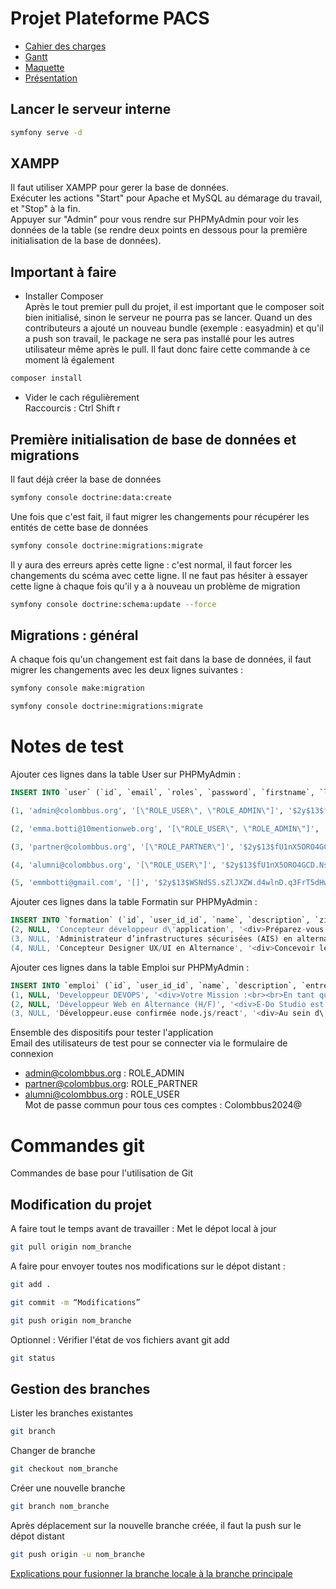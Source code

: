 # Projet Plateforme PACS

-  [Cahier des charges](https://docs.google.com/document/d/180JOUNCo4_jzBkek-JFCUXFFabEzrM3o/edit?pli=1)
-  [Gantt](https://docs.google.com/spreadsheets/d/16DjTfLwqH-vK7sKKc6DJYYvVggpnn4S9ldSixgz56y4/edit#gid=0)
-  [Maquette](https://www.figma.com/design/u6wt6sdBeTkP5bvQhDNZFc/Untitled?node-id=237-224&t=6LIfo7RgihLw8v4t-0)
-  [Présentation](https://docs.google.com/presentation/d/1W34K8pxT4teb89EdLcWEExjdoN-cgQk8kLQ822LqXPk/edit)

## Lancer le serveur interne

```bash
symfony serve -d
```

## XAMPP

Il faut utiliser XAMPP pour gerer la base de données.  
Exécuter les actions "Start" pour Apache et MySQL au démarage du travail, et "Stop" à la fin.  
Appuyer sur "Admin" pour vous rendre sur PHPMyAdmin pour voir les données de la table (se rendre deux points en dessous pour la première initialisation de la base de données).

## Important à faire

- Installer Composer  
Après le tout premier pull du projet, il est important que le composer soit bien initialisé, sinon le serveur ne pourra pas se lancer.
Quand un des contributeurs a ajouté un nouveau bundle (exemple : easyadmin) et qu'il a push son travail, le package ne sera pas installé pour les autres utilisateur même après le pull. Il faut donc faire cette commande à ce moment là également
```bash
composer install
```
- Vider le cach régulièrement  
Raccourcis : Ctrl Shift r

## Première initialisation de base de données et migrations
Il faut déjà créer la base de données
```bash
symfony console doctrine:data:create
```
Une fois que c'est fait, il faut migrer les changements pour récupérer les entités de cette base de données
```bash
symfony console doctrine:migrations:migrate
```
Il y aura des erreurs après cette ligne : c'est normal, il faut forcer les changements du scéma avec cette ligne. Il ne faut pas hésiter à essayer cette ligne à chaque fois qu'il y a à nouveau un problème de migration
```bash
symfony console doctrine:schema:update --force
```
## Migrations : général
A chaque fois qu'un changement est fait dans la base de données, il faut migrer les changements avec les deux lignes suivantes :
```bash
symfony console make:migration
```
```bash
symfony console doctrine:migrations:migrate
```


# Notes de test

Ajouter ces lignes dans la table User sur PHPMyAdmin :
```sql
INSERT INTO `user` (`id`, `email`, `roles`, `password`, `firstname`, `lastname`, `phone_number`, `bio`, `cv`, `date_of_birth`, `study_field`, `gender`, `certificate_year_obtention`, `last_connected_at`) VALUES

(1, 'admin@colombbus.org', '[\"ROLE_USER\", \"ROLE_ADMIN\"]', '$2y$13$fU1nX5ORO4GCD.Ns4k/oiuqj6uXJYCbE1AO8kgTSF99tEFOKN.mA2', NULL, NULL, NULL, NULL, NULL, NULL, NULL, NULL, NULL, '2024-07-03'),

(2, 'emma.botti@10mentionweb.org', '[\"ROLE_USER\", \"ROLE_ADMIN\"]', '$2y$13$.RYBGwr/XgIMk8Jbgnut2.0oRfs0FKYin9nzqILYrzb11NyzBw1NG', NULL, NULL, NULL, NULL, NULL, NULL, NULL, NULL, NULL, NULL),

(3, 'partner@colombbus.org', '[\"ROLE_PARTNER\"]', '$2y$13$fU1nX5ORO4GCD.Ns4k/oiuqj6uXJYCbE1AO8kgTSF99tEFOKN.mA2', NULL, NULL, NULL, NULL, NULL, NULL, NULL, NULL, NULL, NULL),

(4, 'alumni@colombbus.org', '[\"ROLE_USER\"]', '$2y$13$fU1nX5ORO4GCD.Ns4k/oiuqj6uXJYCbE1AO8kgTSF99tEFOKN.mA2', NULL, NULL, NULL, NULL, NULL, NULL, NULL, NULL, NULL, NULL),

(5, 'emmbotti@gmail.com', '[]', '$2y$13$WSNdSS.sZlJXZW.d4wlnD.q3FrT5dHwBe.LT6HOkStjE3Dwz0heSy', NULL, NULL, NULL, NULL, NULL, NULL, NULL, NULL, NULL, '2024-07-03');


```
Ajouter ces lignes dans la table Formatin sur PHPMyAdmin :
```sql
INSERT INTO `formation` (`id`, `user_id_id`, `name`, `description`, `zipcode`, `city`, `begin_at`, `end_at`, `degree`, `funding`, `teleworking`, `link`) VALUES
(2, NULL, 'Concepteur développeur d\'application', '<div>Préparez-vous à devenir un Concepteur Développeur d’Applications compétent, certifié et recruté !<br><br></div><div>Grâce à un programme innovant, alliant conception, programmation et gestion de projet, vous menant à un Titre Professionnel niveau bac+4 reconnu par l’État.<br><br></div>', '75010', 'paris', '2024-09-16', '2025-06-16', 'bac +4', NULL, 'OnSite', ''),
(3, NULL, 'Administrateur d’infrastructures sécurisées (AIS) en alternance', '<div>Administrer et sécuriser les infrastructures.<br>Concevoir et mettre en oeuvre une solution en réponse à un besoin d’évolution.<br>Participer à la gestion de la cybersécurité.</div>', '75010', 'paris', '2024-09-23', '2025-06-23', 'bac +4', NULL, 'OnSite', ''),
(4, NULL, 'Concepteur Designer UX/UI en Alternance', '<div>Concevoir les éléments graphiques d’une<br>interface et de supports de communication.<br>Contribuer à la gestion et au suivi d’un projet de communication numérique.<br>Réaliser, améliorer et animer des sites web.</div>', '75010', 'paris', '2024-10-14', '2025-07-28', 'bac +4', NULL, 'OnSite', '');
```
Ajouter ces lignes dans la table Emploi sur PHPMyAdmin :
```sql
INSERT INTO `emploi` (`id`, `user_id_id`, `name`, `description`, `entreprise`, `zipcode`, `city`, `skills`, `field`, `publication_date`, `limit_offer`, `teleworking`, `contract`, `link`) VALUES
(1, NULL, 'Developpeur DEVOPS', '<div>Votre Mission :<br><br>En tant que Développeur DevOps en CDI, vous jouerez un rôle clé dans la mise en place et l’optimisation des infrastructures et des processus de déploiement pour nos projets innovants :<br>• Infrastructure as Code (IaC) avec Terraform et Ansible pour une gestion efficace des configurations.<br>• CI/CD avec Jenkins, GitLab et Azure DevOps pour automatiser les pipelines de déploiement.<br>• Docker et Kubernetes pour le déploiement et la gestion des applications en conteneur.<br>• Monitoring et Logging avec Prometheus, Grafana, et ELK Stack pour assurer la performance et la stabilité des systèmes.<br>• Cloud (AWS, Azure, GCP) pour l’hébergement et la scalabilité des applications.<br><br>Vos projets comprendront :<br>• Des plateformes d’infrastructures cloud<br>• Des solutions de déploiement automatisé<br>• Des systèmes de surveillance et de logging avancés<br>• Des environnements de développement intégrés</div>', 'Web-Atrio', NULL, 'Paris', NULL, 'Developpement web', '2024-07-15', '2024-08-12', 'OnSite', 'Contrat', ''),
(2, NULL, 'Développeur Web en Alternance (H/F)', '<div>E-Do Studio est une société de services B2B innovante basée à Saint-Ouen, spécialisée dans la production de contenu vidéo et photographique pour l\'industrie de la mode, du e-commerce et du digital. Nous mettons à disposition un espace de création comprenant des technologies de pointe ainsi qu\'un cyclorama classique, complété par des pôles de retouche et de production.<br><br>Notre mission est de faciliter la création de contenu digital pour nos clients, tout en les accompagnant dans leur transformation numérique. Dans le cadre du développement de notre offre de création de contenus digitaux (applications web, social media content, brand identity), nous recherchons un(e) développeur(se) web en alternance.<br><br>Missions principales :<br><br>- Participer à la maintenance et au développement de notre site internet<br><br>- Contribuer au développement et à l\'amélioration de nos applications web et mobile<br><br>- Collaborer avec l\'équipe sur des projets de création de contenu digital pour nos clients<br><br>- Assister dans l\'intégration de contenu en ligne et la digitalisation des entreprises clientes<br><br>- Participer à la veille technologique et proposer des solutions innovantes<br><br></div>', 'E-Do Studio', '93400', 'Saint-Ouen', '<div>Compétences recherchées&nbsp;<br><br>- Formation en cours dans le domaine du développement web (Bac+3 à Bac+5)<br><br>- Maîtrise des langages de programmation web : HTML, CSS, JavaScript<br><br>- Connaissance des frameworks front-end (ex: React, Vue.', NULL, '2024-07-22', '2024-08-26', 'OnSite', 'Contrat', ''),
(3, NULL, 'Développeur.euse confirmée node.js/react', '<div>Au sein d\'une équipe technique d\'une quinzaine de personnes (développeurs, QA, PO...), tes missions seront les suivantes :<br>• Amélioration de la performance des plateformes clients et candidats<br>• Ajout de nouvelles fonctionnalités<br>• Mise en pratique des bonnes pratiques (tests, CI, CD...)<br>• Etre force de proposition sur le fonctionnement du produit<br><br>La stack est la suivante :<br>• Node.js ExpressJS<br>• React ES6<br>• AWS<br>• Kubernetes, Docker, micro-services<br>• ElasticSearch<br>• PostGreSQL<br>• RabbitMQ</div>', 'Urban Linker', NULL, 'Paris', NULL, NULL, '2024-09-16', '2024-11-29', 'OnSite', 'Contrat', '');
```

Ensemble des dispositifs pour tester l'application  
Email des utilisateurs de test pour se connecter via le formulaire de connexion
- admin@colombbus.org : ROLE_ADMIN
- partner@colombbus.org: ROLE_PARTNER
- alumni@colombbus.org : ROLE_USER  
Mot de passe commun pour tous ces comptes : Colombbus2024@

# Commandes git

Commandes de base pour l'utilisation de Git

## Modification du projet

A faire tout le temps avant de travailler : Met le dépot local à jour

```bash
git pull origin nom_branche
```

A faire pour envoyer toutes nos modifications sur le dépot distant :
```bash
git add .
```
```bash
git commit -m “Modifications”
```
```bash
git push origin nom_branche
```
Optionnel : Vérifier l'état de vos fichiers avant git add
```bash
git status
```

## Gestion des branches

Lister les branches existantes
```bash
git branch
```
Changer de branche
```bash
git checkout nom_branche
```
Créer une nouvelle branche
```bash
git branch nom_branche
```
Après déplacement sur la nouvelle branche créée, il faut la push sur le dépot distant
```bash
git push origin -u nom_branche
```
[Explications pour fusionner la branche locale à la branche principale](https://blog.mergify.com/how-to-merge-branches-in-github/)
